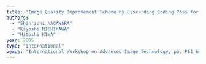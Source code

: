 ```yaml
---
title: "Image Quality Improvement Scheme by Discarding Coding Pass for Transmitting Motion JPEG 2000 Streams over RTP"
authors:
  - "Shin'ichi NAGAWARA"
  - "Kiyoshi NISHIKAWA"
  - "Hitoshi KIYA"
year: 2005
type: "international"
venue: "International Workshop on Advanced Image Technology, pp. PS1_6, Jeju, Korea, 2005-01-10."
---
```

